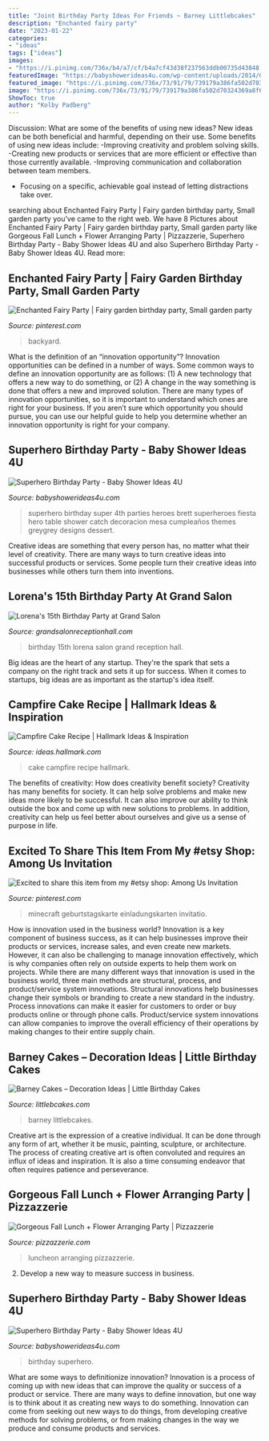 ```yaml
---
title: "Joint Birthday Party Ideas For Friends ~ Barney Littlebcakes"
description: "Enchanted fairy party"
date: "2023-01-22"
categories:
- "ideas"
tags: ["ideas"]
images:
- "https://i.pinimg.com/736x/b4/a7/cf/b4a7cf43d38f237563ddb00735d43848.jpg"
featuredImage: "https://babyshowerideas4u.com/wp-content/uploads/2014/05/superhero-birthday-party-ideas-table-setting-little-capes-and-masks-682x1024.jpg"
featured_image: "https://i.pinimg.com/736x/73/91/79/739179a386fa502d70324369a8f660c9.jpg"
image: "https://i.pinimg.com/736x/73/91/79/739179a386fa502d70324369a8f660c9.jpg"
ShowToc: true
author: "Kolby Padberg"
---
```



Discussion: What are some of the benefits of using new ideas?
New ideas can be both beneficial and harmful, depending on their use. Some benefits of using new ideas include: 
-Improving creativity and problem solving skills.
-Creating new products or services that are more efficient or effective than those currently available.
-Improving communication and collaboration between team members. 
- Focusing on a specific, achievable goal instead of letting distractions take over.

	

		
searching about Enchanted Fairy Party | Fairy garden birthday party, Small garden party you've came to the right web. We have 8 Pictures about Enchanted Fairy Party | Fairy garden birthday party, Small garden party like Gorgeous Fall Lunch + Flower Arranging Party | Pizzazzerie, Superhero Birthday Party - Baby Shower Ideas 4U and also Superhero Birthday Party - Baby Shower Ideas 4U. Read more:
		
    
## Enchanted Fairy Party | Fairy Garden Birthday Party, Small Garden Party

<img loading=lazy src="https://i.pinimg.com/736x/b4/a7/cf/b4a7cf43d38f237563ddb00735d43848.jpg" onerror="this.onerror=null;this.src='https://tse4.mm.bing.net/th?id=OIP.-K7eHThYLzAWAsbzxXFQCwHaLG&amp;pid=15.1';" alt="Enchanted Fairy Party | Fairy garden birthday party, Small garden party">

_Source: pinterest.com_

>backyard. 

	

What is the definition of an “innovation opportunity”?
Innovation opportunities can be defined in a number of ways. Some common ways to define an innovation opportunity are as follows: (1) A new technology that offers a new way to do something, or (2) A change in the way something is done that offers a new and improved solution. 
There are many types of innovation opportunities, so it is important to understand which ones are right for your business. If you aren’t sure which opportunity you should pursue, you can use our helpful guide to help you determine whether an innovation opportunity is right for your company.

    
## Superhero Birthday Party - Baby Shower Ideas 4U

<img loading=lazy src="https://babyshowerideas4u.com/wp-content/uploads/2014/05/superhero-birthday-party-ideas-1024x753.jpg" onerror="this.onerror=null;this.src='https://tse4.mm.bing.net/th?id=OIP.lrr8qIWwOTUlQpSiPUpX6gHaFc&amp;pid=15.1';" alt="Superhero Birthday Party - Baby Shower Ideas 4U">

_Source: babyshowerideas4u.com_

>superhero birthday super 4th parties heroes brett superheroes fiesta hero table shower catch decoracion mesa cumpleaños themes greygrey designs dessert. 

	

Creative ideas are something that every person has, no matter what their level of creativity. There are many ways to turn creative ideas into successful products or services. Some people turn their creative ideas into businesses while others turn them into inventions.

    
## Lorena&#039;s 15th Birthday Party At Grand Salon

<img loading=lazy src="https://www.grandsalonreceptionhall.com/wp-content/uploads/2014/01/Grand-Salon-Reception-Hall-Lorena-15th-Birthday-Party-21.jpg" onerror="this.onerror=null;this.src='https://tse2.mm.bing.net/th?id=OIP.LfM7Eb8NeIthx9Bg6yROuQHaE5&amp;pid=15.1';" alt="Lorena&#039;s 15th Birthday Party at Grand Salon">

_Source: grandsalonreceptionhall.com_

>birthday 15th lorena salon grand reception hall. 

	

Big ideas are the heart of any startup. They're the spark that sets a company on the right track and sets it up for success. When it comes to startups, big ideas are as important as the startup's idea itself. 

    
## Campfire Cake Recipe | Hallmark Ideas &amp; Inspiration

<img loading=lazy src="https://ideas.hallmark.com/wp-content/uploads/2016/09/CampfireCake600x600.jpg" onerror="this.onerror=null;this.src='https://tse4.mm.bing.net/th?id=OIP.8ehZCUc1ZrEO-NeHZj_6AQHaHa&amp;pid=15.1';" alt="Campfire Cake Recipe | Hallmark Ideas &amp; Inspiration">

_Source: ideas.hallmark.com_

>cake campfire recipe hallmark. 

	

The benefits of creativity: How does creativity benefit society?
Creativity has many benefits for society. It can help solve problems and make new ideas more likely to be successful. It can also improve our ability to think outside the box and come up with new solutions to problems. In addition, creativity can help us feel better about ourselves and give us a sense of purpose in life.

    
## Excited To Share This Item From My #etsy Shop: Among Us Invitation

<img loading=lazy src="https://i.pinimg.com/736x/73/91/79/739179a386fa502d70324369a8f660c9.jpg" onerror="this.onerror=null;this.src='https://tse3.mm.bing.net/th?id=OIP.NvHdg8Uw6goLpsWjDZ-oQAHaLH&amp;pid=15.1';" alt="Excited to share this item from my #etsy shop: Among Us Invitation">

_Source: pinterest.com_

>minecraft geburtstagskarte einladungskarten invitatio. 

	

How is innovation used in the business world?
Innovation is a key component of business success, as it can help businesses improve their products or services, increase sales, and even create new markets. However, it can also be challenging to manage innovation effectively, which is why companies often rely on outside experts to help them work on projects. 
While there are many different ways that innovation is used in the business world, three main methods are structural, process, and product/service system innovations. Structural innovations help businesses change their symbols or branding to create a new standard in the industry. Process innovations can make it easier for customers to order or buy products online or through phone calls. Product/service system innovations can allow companies to improve the overall efficiency of their operations by making changes to their entire supply chain.

    
## Barney Cakes – Decoration Ideas | Little Birthday Cakes

<img loading=lazy src="https://www.littlebcakes.com/wp-content/uploads/2014/01/Barney-Cake-Ideas.jpg" onerror="this.onerror=null;this.src='https://tse1.mm.bing.net/th?id=OIP.xHRiNwuhUC6ZyitMsPRWVwHaLx&amp;pid=15.1';" alt="Barney Cakes – Decoration Ideas | Little Birthday Cakes">

_Source: littlebcakes.com_

>barney littlebcakes. 

	

Creative art is the expression of a creative individual. It can be done through any form of art, whether it be music, painting, sculpture, or architecture. The process of creating creative art is often convoluted and requires an influx of ideas and inspiration. It is also a time consuming endeavor that often requires patience and perseverance.

    
## Gorgeous Fall Lunch + Flower Arranging Party | Pizzazzerie

<img loading=lazy src="https://pizzazzerie.com/wp-content/uploads/2015/11/beautiful-fall-cake.jpg" onerror="this.onerror=null;this.src='https://tse1.mm.bing.net/th?id=OIP.aP-WXzpvF5aW-g3eMY0PuwHaLH&amp;pid=15.1';" alt="Gorgeous Fall Lunch + Flower Arranging Party | Pizzazzerie">

_Source: pizzazzerie.com_

>luncheon arranging pizzazzerie. 

	

2. Develop a new way to measure success in business.

    
## Superhero Birthday Party - Baby Shower Ideas 4U

<img loading=lazy src="https://babyshowerideas4u.com/wp-content/uploads/2014/05/superhero-birthday-party-ideas-table-setting-little-capes-and-masks-682x1024.jpg" onerror="this.onerror=null;this.src='https://tse4.mm.bing.net/th?id=OIP.WqOaw8PXkrcZSVBjPyrcsgHaLH&amp;pid=15.1';" alt="Superhero Birthday Party - Baby Shower Ideas 4U">

_Source: babyshowerideas4u.com_

>birthday superhero. 

	

What are some ways to definitionize innovation?
Innovation is a process of coming up with new ideas that can improve the quality or success of a product or service. There are many ways to define innovation, but one way is to think about it as creating new ways to do something. Innovation can come from seeking out new ways to do things, from developing creative methods for solving problems, or from making changes in the way we produce and consume products and services.

